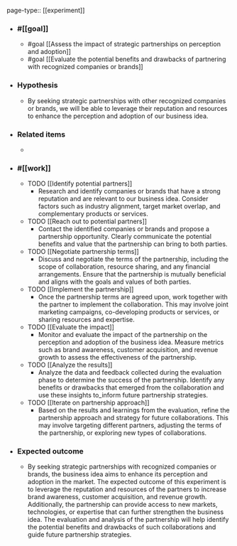 page-type:: [[experiment]]



  - ### #[[goal]]
    - #goal [[Assess the impact of strategic partnerships on perception and adoption]]
    - #goal [[Evaluate the potential benefits and drawbacks of partnering with recognized companies or brands]]
  - ### Hypothesis
    - By seeking strategic partnerships with other recognized companies or brands, we will be able to leverage their reputation and resources to enhance the perception and adoption of our business idea.
  - ### Related items
    - 
  - ### #[[work]]
    - TODO [[Identify potential partners]]
      - Research and identify companies or brands that have a strong reputation and are relevant to our business idea. Consider factors such as industry alignment, target market overlap, and complementary products or services.
    - TODO [[Reach out to potential partners]]
      - Contact the identified companies or brands and propose a partnership opportunity. Clearly communicate the potential benefits and value that the partnership can bring to both parties.
    - TODO [[Negotiate partnership terms]]
      - Discuss and negotiate the terms of the partnership, including the scope of collaboration, resource sharing, and any financial arrangements. Ensure that the partnership is mutually beneficial and aligns with the goals and values of both parties.
    - TODO [[Implement the partnership]]
      - Once the partnership terms are agreed upon, work together with the partner to implement the collaboration. This may involve joint marketing campaigns, co-developing products or services, or sharing resources and expertise.
    - TODO [[Evaluate the impact]]
      - Monitor and evaluate the impact of the partnership on the perception and adoption of the business idea. Measure metrics such as brand awareness, customer acquisition, and revenue growth to assess the effectiveness of the partnership.
    - TODO [[Analyze the results]]
      - Analyze the data and feedback collected during the evaluation phase to determine the success of the partnership. Identify any benefits or drawbacks that emerged from the collaboration and use these insights to_inform future partnership strategies.
    - TODO [[Iterate on partnership approach]]
      - Based on the results and learnings from the evaluation, refine the partnership approach and strategy for future collaborations. This may involve targeting different partners, adjusting the terms of the partnership, or exploring new types of collaborations.
  - ### Expected outcome
    - By seeking strategic partnerships with recognized companies or brands, the business idea aims to enhance its perception and adoption in the market. The expected outcome of this experiment is to leverage the reputation and resources of the partners to increase brand awareness, customer acquisition, and revenue growth. Additionally, the partnership can provide access to new markets, technologies, or expertise that can further strengthen the business idea. The evaluation and analysis of the partnership will help identify the potential benefits and drawbacks of such collaborations and guide future partnership strategies.
